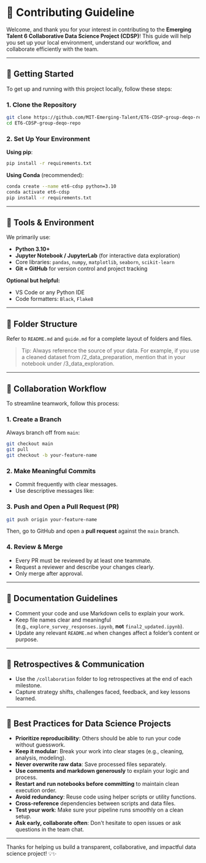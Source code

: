 <!-- markdownlint-disable MD013 -->
# 🤝 Contributing Guideline

Welcome, and thank you for your interest in contributing to the **Emerging Talent 6 Collaborative Data Science Project (CDSP)**! This guide will help you set up your local environment, understand our workflow, and collaborate efficiently with the team.

---

## 🚀 Getting Started

To get up and running with this project locally, follow these steps:

### 1. Clone the Repository

```bash
git clone https://github.com/MIT-Emerging-Talent/ET6-CDSP-group-deqo-repo
cd ET6-CDSP-group-deqo-repo
```

### 2. Set Up Your Environment

**Using pip**:

```bash
pip install -r requirements.txt
```

**Using Conda** (recommended):

```bash
conda create --name et6-cdsp python=3.10
conda activate et6-cdsp
pip install -r requirements.txt
```

---

## 🧰 Tools & Environment

We primarily use:

- **Python 3.10+**
- **Jupyter Notebook / JupyterLab** (for interactive data exploration)
- Core libraries: `pandas`, `numpy`, `matplotlib`, `seaborn`, `scikit-learn`
- **Git + GitHub** for version control and project tracking

**Optional but helpful:**

- VS Code or any Python IDE
- Code formatters: `Black`, `Flake8`

---

## 📁 Folder Structure

Refer to `README.md` and `guide.md` for a complete layout of folders and files.

> Tip: Always reference the source of your data. For example, if you use a cleaned dataset from /2_data_preparation, mention that in your notebook under /3_data_exploration.
>

---

## 🔄 Collaboration Workflow

To streamline teamwork, follow this process:

### 1. Create a Branch

Always branch off from `main`:

```bash
git checkout main
git pull
git checkout -b your-feature-name
```

### 2. Make Meaningful Commits

- Commit frequently with clear messages.
- Use descriptive messages like:

### 3. Push and Open a Pull Request (PR)

```bash
git push origin your-feature-name
```

Then, go to GitHub and open a **pull request** against the `main` branch.

### 4. Review & Merge

- Every PR must be reviewed by at least one teammate.
- Request a reviewer and describe your changes clearly.
- Only merge after approval.

---

## 📓 Documentation Guidelines

- Comment your code and use Markdown cells to explain your work.
- Keep file names clear and meaningful (e.g., `explore_survey_responses.ipynb`, **not** `final2_updated.ipynb`).
- Update any relevant `README.md` when changes affect a folder’s content or purpose.

---

## 🔁 Retrospectives & Communication

- Use the `/collaboration` folder to log retrospectives at the end of each milestone.
- Capture strategy shifts, challenges faced, feedback, and key lessons learned.

---

## 🧠 Best Practices for Data Science Projects

- **Prioritize reproducibility**: Others should be able to run your code without guesswork.
- **Keep it modular**: Break your work into clear stages (e.g., cleaning, analysis, modeling).
- **Never overwrite raw data**: Save processed files separately.
- **Use comments and markdown generously** to explain your logic and process.
- **Restart and run notebooks before committing** to maintain clean execution order.
- **Avoid redundancy**: Reuse code using helper scripts or utility functions.
- **Cross-reference** dependencies between scripts and data files.
- **Test your work**: Make sure your pipeline runs smoothly on a clean setup.
- **Ask early, collaborate often**: Don't hesitate to open issues or ask questions in the team chat.

---

Thanks for helping us build a transparent, collaborative, and impactful data science project! 💡✨
